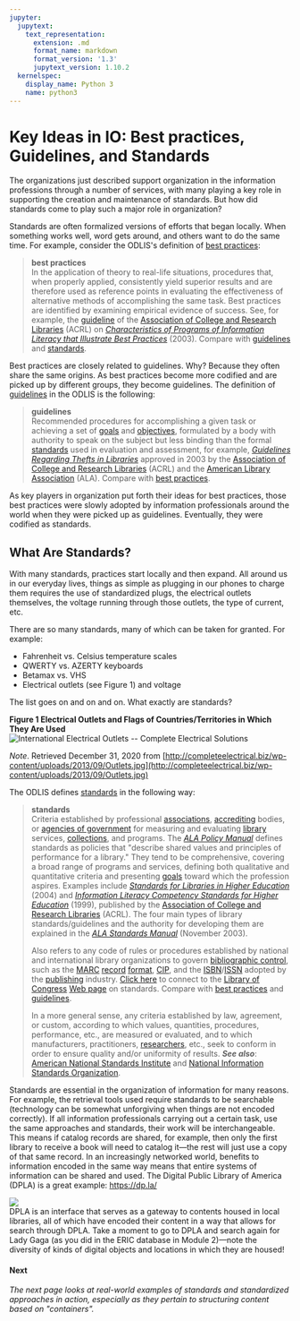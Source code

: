 ```yaml
---
jupyter:
  jupytext:
    text_representation:
      extension: .md
      format_name: markdown
      format_version: '1.3'
      jupytext_version: 1.10.2
  kernelspec:
    display_name: Python 3
    name: python3
---
```


<!-- #region id="wEnGDYfMlvh1" -->
# Key Ideas in IO: Best practices, Guidelines, and Standards

The organizations just described support organization in the information professions through a number of services, with many playing a key role in supporting the creation and maintenance of standards. But how did standards come to play such a major role in organization?

Standards are often formalized versions of efforts that began locally. When something works well, word gets around, and others want to do the same time. For example, consider the ODLIS's definition of [best practices](https://products.abc-clio.com/ODLIS/odlis_b.aspx#bestpractices):

> **best practices**  
> In the application of theory to real-life situations, procedures that, when properly applied, consistently yield superior results and are therefore used as reference points in evaluating the effectiveness of alternative methods of accomplishing the same task. Best practices are identified by examining empirical evidence of success. See, for example, the [guideline](https://products.abc-clio.com/ODLIS/odlis_g.aspx#guidelines) of the [Association of College and Research Libraries](https://products.abc-clio.com/ODLIS/odlis_a.aspx#acrl) (ACRL) on [_Characteristics of Programs of Information Literacy that Illustrate Best Practices_](http://www.ala.org/ala/mgrps/divs/acrl/standards/characteristics.cfm) (2003). Compare with [guidelines](https://products.abc-clio.com/ODLIS/odlis_g.aspx#guidelines) and [standards](https://products.abc-clio.com/ODLIS/odlis_s.aspx#standards).

Best practices are closely related to guidelines. Why? Because they often share the same origins. As best practices become more codified and are picked up by different groups, they become guidelines. The definition of [guidelines](https://products.abc-clio.com/ODLIS/odlis_g.aspx#guidelines) in the ODLIS is the following:

> **guidelines**  
> Recommended procedures for accomplishing a given task or achieving a set of [goals](https://products.abc-clio.com/ODLIS/odlis_g.aspx#goal) and [objectives](https://products.abc-clio.com/ODLIS/odlis_o.aspx#objective), formulated by a body with authority to speak on the subject but less binding than the formal [standards](https://products.abc-clio.com/ODLIS/odlis_s.aspx#standards) used in evaluation and assessment, for example, [_Guidelines Regarding Thefts in Libraries_](http://www.ala.org/Template.cfm?Section=Preservation&template=/ContentManagement/ContentDisplay.cfm&ContentID=8904) approved in 2003 by the [Association of College and Research Libraries](https://products.abc-clio.com/ODLIS/odlis_a.aspx#acrl) (ACRL) and the [American Library Association](https://products.abc-clio.com/ODLIS/odlis_a.aspx#ala) (ALA). Compare with [best practices](https://products.abc-clio.com/ODLIS/odlis_b.aspx#bestpractices).

As key players in organization put forth their ideas for best practices, those best practices were slowly adopted by information professionals around the world when they were picked up as guidelines. Eventually, they were codified as standards.

**What Are Standards?**
-----------------------

With many standards, practices start locally and then expand. All around us in our everyday lives, things as simple as plugging in our phones to charge them requires the use of standardized plugs, the electrical outlets themselves, the voltage running through those outlets, the type of current, etc.

There are so many standards, many of which can be taken for granted. For example:

*   Fahrenheit vs. Celsius temperature scales
*   QWERTY vs. AZERTY keyboards
*   Betamax vs. VHS
*   Electrical outlets (see Figure 1) and voltage

The list goes on and on and on. What exactly are standards? 

**Figure 1 Electrical Outlets and Flags of Countries/Territories in Which They Are Used**![International Electrical Outlets -- Complete Electrical Solutions](http://completeelectrical.biz/wp-content/uploads/2013/09/Outlets.jpg)

_Note_. Retrieved December 31, 2020 from [http://completeelectrical.biz/wp-content/uploads/2013/09/Outlets.jpg](http://completeelectrical.biz/wp-content/uploads/2013/09/Outlets.jpg) 

The ODLIS defines [standards](https://products.abc-clio.com/ODLIS/odlis_s.aspx#standards) in the following way:

> **standards**  
> Criteria established by professional [associations](https://products.abc-clio.com/ODLIS/odlis_l.aspx#libassociation), [accrediting](https://products.abc-clio.com/ODLIS/odlis_a.aspx#accreditation) bodies, or [agencies of government](https://products.abc-clio.com/ODLIS/odlis_g.aspx#govtagency) for measuring and evaluating [library](https://products.abc-clio.com/ODLIS/odlis_l.aspx#library) services, [collections](https://products.abc-clio.com/ODLIS/odlis_l.aspx#libcollec), and programs. The _[ALA Policy Manual](http://www.ala.org/ala/aboutala/governance/policymanual/index.cfm)_ defines standards as policies that "describe shared values and principles of performance for a library." They tend to be comprehensive, covering a broad range of programs and services, defining both qualitative and quantitative criteria and presenting [goals](https://products.abc-clio.com/ODLIS/odlis_g.aspx#goal) toward which the profession aspires. Examples include [_Standards for Libraries in Higher Education_](http://www.ala.org/ala/mgrps/divs/acrl/standards/standardslibraries.cfm) (2004) and [_Information Literacy Competency Standards for Higher Education_](http://www.ala.org/ala/mgrps/divs/acrl/standards/informationliteracycompetency.cfm) (1999), published by the [Association of College and Research Libraries](https://products.abc-clio.com/ODLIS/odlis_a.aspx#acrl) (ACRL). The four main types of library standards/guidelines and the authority for developing them are explained in the _[ALA Standards Manual](http://www.ala.org/ala/professionalresources/guidelines/standardsmanual/manual.cfm)_ (November 2003).
> 
> Also refers to any code of rules or procedures established by national and international library organizations to govern [bibliographic control](https://products.abc-clio.com/ODLIS/odlis_b.aspx#bibcontrol), such as the [MARC](https://products.abc-clio.com/ODLIS/odlis_m.aspx#machinecat) [record](https://products.abc-clio.com/ODLIS/odlis_b.aspx#bibrecord) [format](https://products.abc-clio.com/ODLIS/odlis_f.aspx#format), [CIP](https://products.abc-clio.com/ODLIS/odlis_c.aspx#cip), and the [ISBN](https://products.abc-clio.com/ODLIS/odlis_i.aspx#isbn)/[ISSN](https://products.abc-clio.com/ODLIS/odlis_i.aspx#issn) adopted by the [publishing](https://products.abc-clio.com/ODLIS/odlis_p.aspx#publishing) industry. [Click here](http://www.loc.gov/standards/) to connect to the [Library of Congress](https://products.abc-clio.com/ODLIS/odlis_l.aspx#lc) [Web page](https://products.abc-clio.com/ODLIS/odlis_w.aspx#webpage) on standards. Compare with [best practices](https://products.abc-clio.com/ODLIS/odlis_b.aspx#bestpractices) and [guidelines](https://products.abc-clio.com/ODLIS/odlis_g.aspx#guidelines).
> 
> In a more general sense, any criteria established by law, agreement, or custom, according to which values, quantities, procedures, performance, etc., are measured or evaluated, and to which manufacturers, practitioners, [researchers](https://products.abc-clio.com/ODLIS/odlis_r.aspx#research), etc., seek to conform in order to ensure quality and/or uniformity of results. **_See also_**: [American National Standards Institute](https://products.abc-clio.com/ODLIS/odlis_a.aspx#ansi) and [National Information Standards Organization](https://products.abc-clio.com/ODLIS/odlis_n.aspx#niso).

Standards are essential in the organization of information for many reasons. For example, the retrieval tools used require standards to be searchable (technology can be somewhat unforgiving when things are not encoded correctly). If all information professionals carrying out a certain task, use the same approaches and standards, their work will be interchangeable. This means if catalog records are shared, for example, then only the first library to receive a book will need to catalog it—the rest will just use a copy of that same record. In an increasingly networked world, benefits to information encoded in the same way means that entire systems of information can be shared and used. The Digital Public Library of America (DPLA) is a great example: [https://dp.la/ ](https://dp.la/)

![](https://missouri.instructure.com/courses/49361/files/8633278/download)  
DPLA is an interface that serves as a gateway to contents housed in local libraries, all of which have encoded their content in a way that allows for search through DPLA. Take a moment to go to DPLA and search again for Lady Gaga (as you did in the ERIC database in Module 2)—note the diversity of kinds of digital objects and locations in which they are housed!

#### **Next**

_The next page looks at real-world examples of standards and standardized approaches in action, especially as they pertain to structuring content based on "containers"._
<!-- #endregion -->

